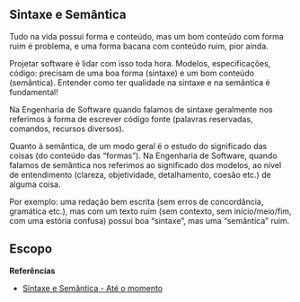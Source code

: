 ## Sintaxe e Semântica

Tudo na vida possui forma e conteúdo, mas um bom conteúdo com forma ruim é problema, e uma forma bacana com conteúdo ruim, pior ainda.

Projetar software é lidar com isso toda hora. Modelos, especificações, código: precisam de uma boa forma (sintaxe) e um bom conteúdo (semântica). Entender como ter qualidade na sintaxe e na semântica é fundamental!

Na Engenharia de Software quando falamos de sintaxe geralmente nos referimos à forma de escrever código fonte (palavras reservadas, comandos, recursos diversos).

Quanto à semântica, de um modo geral é o estudo do significado das coisas (do conteúdo das “formas”). Na Engenharia de Software, quando falamos de semântica nos referimos ao significado dos modelos, ao nível de entendimento (clareza, objetividade, detalhamento, coesão etc.) de alguma coisa.

Por exemplo: uma redação bem escrita (sem erros de concordância, gramática etc.), mas com um texto ruim (sem contexto, sem início/meio/fim, com uma estória confusa) possui boa “sintaxe”, mas uma “semântica” ruim.


## Escopo

**Referências**

* [Sintaxe e Semântica - Até o momento](https://www.ateomomento.com.br/sintaxe-e-semantica-forma-e-conteudo-na-producao-de-software/)